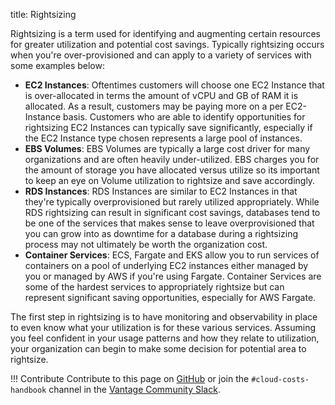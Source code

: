 title: Rightsizing 

Rightsizing is a term used for identifying and augmenting certain resources for greater utilization and potential cost savings. Typically rightsizing occurs when you're over-provisioned and can apply to a variety of services with some examples below:

* **EC2 Instances**: Oftentimes customers will choose one EC2 Instance that is over-allocated in terms the amount of vCPU and GB of RAM it is allocated. As a result, customers may be paying more on a per EC2-Instance basis. Customers who are able to identify opportunities for rightsizing EC2 Instances can typically save significantly, especially if the EC2 Instance type chosen represents a large pool of instances. 
* **EBS Volumes**: EBS Volumes are typically a large cost driver for many organizations and are often heavily under-utilized. EBS charges you for the amount of storage you have allocated versus utilize so its important to keep an eye on Volume utilization to rightsize and save accordingly. 
* **RDS Instances**: RDS Instances are similar to EC2 Instances in that they're typically overprovisioned but rarely utilized appropriately. While RDS rightsizing can result in significant cost savings, databases tend to be one of the services that makes sense to leave overprovisioned that you can grow into as downtime for a database during a rightsizing process may not ultimately be worth the organization cost. 
* **Container Services**: ECS, Fargate and EKS allow you to run services of containers on a pool of underlying EC2 instances either managed by you or managed by AWS if you're using Fargate. Container Services are some of the hardest services to appropriately rightsize but can represent significant saving opportunities, especially for AWS Fargate. 


The first step in rightsizing is to have monitoring and observability in place to even know what your utilization is for these various services. Assuming you feel confident in your usage patterns and how they relate to utilization, your organization can begin to make some decision for potential area to rightsize. 

!!! Contribute
    Contribute to this page on [GitHub](https://github.com/vantage-sh/handbook) or join the `#cloud-costs-handbook` channel in the [Vantage Community Slack](https://vantage.sh/slack).